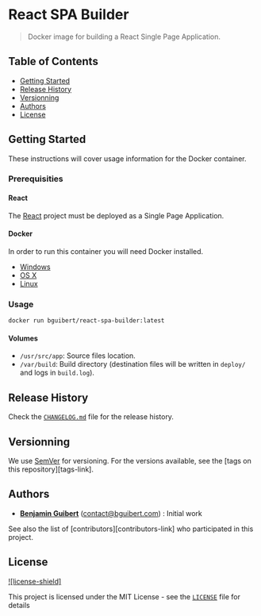 # React SPA Builder

> Docker image for building a React Single Page Application.

## Table of Contents

- [Getting Started](#getting-started)
- [Release History](#release-history)
- [Versionning](#versionning)
- [Authors](#authors)
- [License](#license)

## Getting Started

These instructions will cover usage information for the Docker container.

### Prerequisities

#### React

The [React](https://reactjs.org) project must be deployed as a Single Page Application.

#### Docker

In order to run this container you will need Docker installed.

- [Windows](https://docs.docker.com/windows/started)
- [OS X](https://docs.docker.com/mac/started/)
- [Linux](https://docs.docker.com/linux/started/)

### Usage

```shell
docker run bguibert/react-spa-builder:latest
```

#### Volumes

- `/usr/src/app`: Source files location.
- `/var/build`: Build directory (destination files will be written in `deploy/` and logs in `build.log`).

## Release History

Check the [`CHANGELOG.md`](CHANGELOG.md) file for the release history.

## Versionning

We use [SemVer](http://semver.org/) for versioning. For the versions available, see the [tags on this repository][tags-link].

## Authors

- **[Benjamin Guibert](https://github.com/benjamin-guibert)** (<contact@bguibert.com>) : Initial work

See also the list of [contributors][contributors-link] who participated in this project.

## License

[![license-shield]](LICENSE)

This project is licensed under the MIT License - see the [`LICENSE`](LICENSE) file for details
